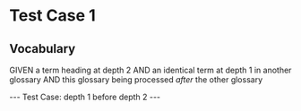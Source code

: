 # Test Case 1

## Vocabulary

GIVEN a term heading at depth 2
AND an identical term at depth 1 in another glossary
AND this glossary being processed *after* the other glossary

--- Test Case: depth 1 before depth 2 ---
